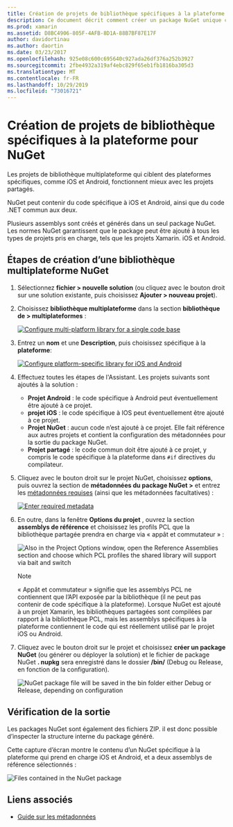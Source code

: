 ```yaml
---
title: Création de projets de bibliothèque spécifiques à la plateforme pour NuGet
description: Ce document décrit comment créer un package NuGet unique contenant du code spécifique à la plateforme pour plusieurs plateformes.
ms.prod: xamarin
ms.assetid: D8BC4906-805F-4AFB-8D1A-88B7BF87E17F
author: davidortinau
ms.author: daortin
ms.date: 03/23/2017
ms.openlocfilehash: 925e08c600c695640c927ada26df376a252b3927
ms.sourcegitcommit: 2fbe4932a319af4ebc829f65eb1fb1816ba305d3
ms.translationtype: MT
ms.contentlocale: fr-FR
ms.lasthandoff: 10/29/2019
ms.locfileid: "73016721"
---
```

# <a name="creating-new-platform-specific-library-projects-for-nuget"></a>Création de projets de bibliothèque spécifiques à la plateforme pour NuGet

Les projets de bibliothèque multiplateforme qui ciblent des plateformes spécifiques, comme iOS et Android, fonctionnent mieux avec les projets partagés.

NuGet peut contenir du code spécifique à iOS et Android, ainsi que du code .NET commun aux deux.

Plusieurs assemblys sont créés et générés dans un seul package NuGet. Les normes NuGet garantissent que le package peut être ajouté à tous les types de projets pris en charge, tels que les projets Xamarin. iOS et Android.

## <a name="steps-to-create-a-cross-platform-library-nuget"></a>Étapes de création d’une bibliothèque multiplateforme NuGet

1. Sélectionnez **fichier > nouvelle solution** (ou cliquez avec le bouton droit sur une solution existante, puis choisissez **Ajouter > nouveau projet**).

2. Choisissez **bibliothèque multiplateforme** dans la section **bibliothèque de > multiplateformes** :

    [![](platform-specific-images/mulitplatform-library-sml.png "Configure multi-platform library for a single code base")](platform-specific-images/multiplatform-library.png#lightbox)

3. Entrez un **nom** et une **Description**, puis choisissez spécifique à la **plateforme**:

    [![](platform-specific-images/specific-configure-sml.png "Configure platform-specific library for iOS and Android")](platform-specific-images/specific-configure.png#lightbox)

4. Effectuez toutes les étapes de l'Assistant. Les projets suivants sont ajoutés à la solution :

    - **Projet Android** : le code spécifique à Android peut éventuellement être ajouté à ce projet.
    - **projet iOS** : le code spécifique à IOS peut éventuellement être ajouté à ce projet.
    - **Projet NuGet** : aucun code n’est ajouté à ce projet. Elle fait référence aux autres projets et contient la configuration des métadonnées pour la sortie du package NuGet.
    - **Projet partagé** : le code commun doit être ajouté à ce projet, y compris le code spécifique à la plateforme dans `#if` directives du compilateur.

5. Cliquez avec le bouton droit sur le projet NuGet, choisissez **options**, puis ouvrez la section de **métadonnées du package NuGet >** et entrez les [métadonnées requises](~/cross-platform/app-fundamentals/nuget-multiplatform-libraries/metadata.md) (ainsi que les métadonnées facultatives) :

    [![](platform-specific-images/specific-metadata-sml.png "Enter required metadata")](platform-specific-images/specific-metadata.png#lightbox)

6. En outre, dans la fenêtre **Options du projet** , ouvrez la section **assemblys de référence** et choisissez les profils PCL que la bibliothèque partagée prendra en charge via « appât et commutateur » :

    ![](platform-specific-images/specific-reference-assemblies.png "Also in the Project Options window, open the Reference Assemblies section and choose   which PCL profiles the shared library will support via bait and switch")

    > [!NOTE]
    > « Appât et commutateur » signifie que les assemblys PCL ne contiennent que l’API exposée par la bibliothèque (il ne peut pas contenir de code spécifique à la plateforme). Lorsque NuGet est ajouté à un projet Xamarin, les bibliothèques partagées sont compilées par rapport à la bibliothèque PCL, mais les assemblys spécifiques à la plateforme contiennent le code qui est réellement utilisé par le projet iOS ou Android.

7. Cliquez avec le bouton droit sur le projet et choisissez **créer un package NuGet** (ou générer ou déployer la solution) et le fichier de package NuGet **. nupkg** sera enregistré dans le dossier **/bin/** (Debug ou Release, en fonction de la configuration).

    ![](platform-specific-images/create-nuget-package.png "NuGet package file will be saved in the bin folder either Debug or Release, depending on configuration")

## <a name="verifying-the-output"></a>Vérification de la sortie

Les packages NuGet sont également des fichiers ZIP. il est donc possible d’inspecter la structure interne du package généré.

Cette capture d’écran montre le contenu d’un NuGet spécifique à la plateforme qui prend en charge iOS et Android, et a deux assemblys de référence sélectionnés :

![](platform-specific-images/nuget-output.png "Files contained in the NuGet package")

## <a name="related-links"></a>Liens associés

- [Guide sur les métadonnées](~/cross-platform/app-fundamentals/nuget-multiplatform-libraries/metadata.md)
